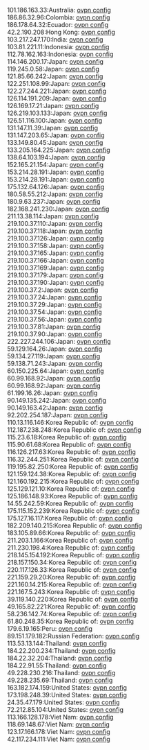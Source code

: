 101.186.163.33:Australia: [ovpn config](vpn/101_186_163_33.ovpn)  
186.86.32.96:Colombia: [ovpn config](vpn/186_86_32_96.ovpn)  
186.178.64.32:Ecuador: [ovpn config](vpn/186_178_64_32.ovpn)  
42.2.190.208:Hong Kong: [ovpn config](vpn/42_2_190_208.ovpn)  
103.217.247.170:India: [ovpn config](vpn/103_217_247_170.ovpn)  
103.81.221.11:Indonesia: [ovpn config](vpn/103_81_221_11.ovpn)  
112.78.162.163:Indonesia: [ovpn config](vpn/112_78_162_163.ovpn)  
114.146.200.17:Japan: [ovpn config](vpn/114_146_200_17.ovpn)  
119.245.0.58:Japan: [ovpn config](vpn/119_245_0_58.ovpn)  
121.85.66.242:Japan: [ovpn config](vpn/121_85_66_242.ovpn)  
122.251.108.99:Japan: [ovpn config](vpn/122_251_108_99.ovpn)  
122.27.244.221:Japan: [ovpn config](vpn/122_27_244_221.ovpn)  
126.114.191.209:Japan: [ovpn config](vpn/126_114_191_209.ovpn)  
126.169.17.21:Japan: [ovpn config](vpn/126_169_17_21.ovpn)  
126.219.103.133:Japan: [ovpn config](vpn/126_219_103_133.ovpn)  
126.51.116.100:Japan: [ovpn config](vpn/126_51_116_100.ovpn)  
131.147.11.39:Japan: [ovpn config](vpn/131_147_11_39.ovpn)  
131.147.203.65:Japan: [ovpn config](vpn/131_147_203_65.ovpn)  
133.149.80.45:Japan: [ovpn config](vpn/133_149_80_45.ovpn)  
133.205.164.225:Japan: [ovpn config](vpn/133_205_164_225.ovpn)  
138.64.103.194:Japan: [ovpn config](vpn/138_64_103_194.ovpn)  
152.165.21.154:Japan: [ovpn config](vpn/152_165_21_154.ovpn)  
153.214.28.191:Japan: [ovpn config](vpn/153_214_28_191.ovpn)  
153.214.28.191:Japan: [ovpn config](vpn/153_214_28_191.ovpn)  
175.132.64.126:Japan: [ovpn config](vpn/175_132_64_126.ovpn)  
180.58.55.212:Japan: [ovpn config](vpn/180_58_55_212.ovpn)  
180.9.63.237:Japan: [ovpn config](vpn/180_9_63_237.ovpn)  
182.168.241.230:Japan: [ovpn config](vpn/182_168_241_230.ovpn)  
211.13.38.114:Japan: [ovpn config](vpn/211_13_38_114.ovpn)  
219.100.37.110:Japan: [ovpn config](vpn/219_100_37_110.ovpn)  
219.100.37.118:Japan: [ovpn config](vpn/219_100_37_118.ovpn)  
219.100.37.126:Japan: [ovpn config](vpn/219_100_37_126.ovpn)  
219.100.37.158:Japan: [ovpn config](vpn/219_100_37_158.ovpn)  
219.100.37.165:Japan: [ovpn config](vpn/219_100_37_165.ovpn)  
219.100.37.166:Japan: [ovpn config](vpn/219_100_37_166.ovpn)  
219.100.37.169:Japan: [ovpn config](vpn/219_100_37_169.ovpn)  
219.100.37.179:Japan: [ovpn config](vpn/219_100_37_179.ovpn)  
219.100.37.190:Japan: [ovpn config](vpn/219_100_37_190.ovpn)  
219.100.37.2:Japan: [ovpn config](vpn/219_100_37_2.ovpn)  
219.100.37.24:Japan: [ovpn config](vpn/219_100_37_24.ovpn)  
219.100.37.29:Japan: [ovpn config](vpn/219_100_37_29.ovpn)  
219.100.37.54:Japan: [ovpn config](vpn/219_100_37_54.ovpn)  
219.100.37.56:Japan: [ovpn config](vpn/219_100_37_56.ovpn)  
219.100.37.81:Japan: [ovpn config](vpn/219_100_37_81.ovpn)  
219.100.37.90:Japan: [ovpn config](vpn/219_100_37_90.ovpn)  
222.227.244.106:Japan: [ovpn config](vpn/222_227_244_106.ovpn)  
59.129.164.26:Japan: [ovpn config](vpn/59_129_164_26.ovpn)  
59.134.27.119:Japan: [ovpn config](vpn/59_134_27_119.ovpn)  
59.138.71.243:Japan: [ovpn config](vpn/59_138_71_243.ovpn)  
60.150.225.64:Japan: [ovpn config](vpn/60_150_225_64.ovpn)  
60.99.168.92:Japan: [ovpn config](vpn/60_99_168_92.ovpn)  
60.99.168.92:Japan: [ovpn config](vpn/60_99_168_92.ovpn)  
61.199.16.26:Japan: [ovpn config](vpn/61_199_16_26.ovpn)  
90.149.135.242:Japan: [ovpn config](vpn/90_149_135_242.ovpn)  
90.149.163.42:Japan: [ovpn config](vpn/90_149_163_42.ovpn)  
92.202.254.187:Japan: [ovpn config](vpn/92_202_254_187.ovpn)  
110.13.116.146:Korea Republic of: [ovpn config](vpn/110_13_116_146.ovpn)  
112.187.238.248:Korea Republic of: [ovpn config](vpn/112_187_238_248.ovpn)  
115.23.6.18:Korea Republic of: [ovpn config](vpn/115_23_6_18.ovpn)  
115.90.61.68:Korea Republic of: [ovpn config](vpn/115_90_61_68.ovpn)  
116.126.217.63:Korea Republic of: [ovpn config](vpn/116_126_217_63.ovpn)  
116.32.244.251:Korea Republic of: [ovpn config](vpn/116_32_244_251.ovpn)  
119.195.82.250:Korea Republic of: [ovpn config](vpn/119_195_82_250.ovpn)  
121.159.124.38:Korea Republic of: [ovpn config](vpn/121_159_124_38.ovpn)  
121.160.192.215:Korea Republic of: [ovpn config](vpn/121_160_192_215.ovpn)  
125.129.121.10:Korea Republic of: [ovpn config](vpn/125_129_121_10.ovpn)  
125.186.148.93:Korea Republic of: [ovpn config](vpn/125_186_148_93.ovpn)  
14.55.242.59:Korea Republic of: [ovpn config](vpn/14_55_242_59.ovpn)  
175.115.152.239:Korea Republic of: [ovpn config](vpn/175_115_152_239.ovpn)  
175.127.16.117:Korea Republic of: [ovpn config](vpn/175_127_16_117.ovpn)  
182.209.140.215:Korea Republic of: [ovpn config](vpn/182_209_140_215.ovpn)  
183.105.89.66:Korea Republic of: [ovpn config](vpn/183_105_89_66.ovpn)  
211.203.1.166:Korea Republic of: [ovpn config](vpn/211_203_1_166.ovpn)  
211.230.198.4:Korea Republic of: [ovpn config](vpn/211_230_198_4.ovpn)  
218.145.154.192:Korea Republic of: [ovpn config](vpn/218_145_154_192.ovpn)  
218.157.150.34:Korea Republic of: [ovpn config](vpn/218_157_150_34.ovpn)  
220.117.126.33:Korea Republic of: [ovpn config](vpn/220_117_126_33.ovpn)  
221.159.29.20:Korea Republic of: [ovpn config](vpn/221_159_29_20.ovpn)  
221.160.14.215:Korea Republic of: [ovpn config](vpn/221_160_14_215.ovpn)  
221.167.5.243:Korea Republic of: [ovpn config](vpn/221_167_5_243.ovpn)  
39.119.140.220:Korea Republic of: [ovpn config](vpn/39_119_140_220.ovpn)  
49.165.82.221:Korea Republic of: [ovpn config](vpn/49_165_82_221.ovpn)  
58.236.142.74:Korea Republic of: [ovpn config](vpn/58_236_142_74.ovpn)  
61.80.248.35:Korea Republic of: [ovpn config](vpn/61_80_248_35.ovpn)  
179.6.19.165:Peru: [ovpn config](vpn/179_6_19_165.ovpn)  
89.151.179.182:Russian Federation: [ovpn config](vpn/89_151_179_182.ovpn)  
113.53.13.144:Thailand: [ovpn config](vpn/113_53_13_144.ovpn)  
184.22.200.234:Thailand: [ovpn config](vpn/184_22_200_234.ovpn)  
184.22.32.204:Thailand: [ovpn config](vpn/184_22_32_204.ovpn)  
184.22.91.55:Thailand: [ovpn config](vpn/184_22_91_55.ovpn)  
49.228.230.216:Thailand: [ovpn config](vpn/49_228_230_216.ovpn)  
49.228.235.69:Thailand: [ovpn config](vpn/49_228_235_69.ovpn)  
163.182.174.159:United States: [ovpn config](vpn/163_182_174_159.ovpn)  
173.198.248.39:United States: [ovpn config](vpn/173_198_248_39.ovpn)  
24.35.47.179:United States: [ovpn config](vpn/24_35_47_179.ovpn)  
72.212.85.104:United States: [ovpn config](vpn/72_212_85_104.ovpn)  
113.166.128.178:Viet Nam: [ovpn config](vpn/113_166_128_178.ovpn)  
118.69.148.67:Viet Nam: [ovpn config](vpn/118_69_148_67.ovpn)  
123.17.166.178:Viet Nam: [ovpn config](vpn/123_17_166_178.ovpn)  
42.117.234.111:Viet Nam: [ovpn config](vpn/42_117_234_111.ovpn)  
